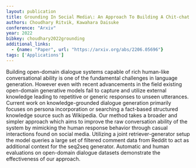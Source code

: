 ```yaml
---
layout: publication
title: Grounding In Social Media\: An Approach To Building A Chit-chat Dialogue Model
authors: Choudhary Ritvik, Kawahara Daisuke
conference: "Arxiv"
year: 2022
bibkey: choudhary2022grounding
additional_links:
  - {name: "Paper", url: "https://arxiv.org/abs/2206.05696"}
tags: ['Applications']
---
```

Building open-domain dialogue systems capable of rich human-like conversational ability is one of the fundamental challenges in language generation. However even with recent advancements in the field existing open-domain generative models fail to capture and utilize external knowledge leading to repetitive or generic responses to unseen utterances. Current work on knowledge-grounded dialogue generation primarily focuses on persona incorporation or searching a fact-based structured knowledge source such as Wikipedia. Our method takes a broader and simpler approach which aims to improve the raw conversation ability of the system by mimicking the human response behavior through casual interactions found on social media. Utilizing a joint retriever-generator setup the model queries a large set of filtered comment data from Reddit to act as additional context for the seq2seq generator. Automatic and human evaluations on open-domain dialogue datasets demonstrate the effectiveness of our approach.

